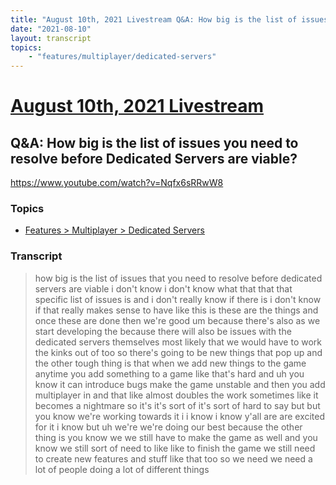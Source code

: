 ```yaml
---
title: "August 10th, 2021 Livestream Q&A: How big is the list of issues you need to resolve before Dedicated Servers are viable?"
date: "2021-08-10"
layout: transcript
topics:
    - "features/multiplayer/dedicated-servers"
---
```

# [August 10th, 2021 Livestream](../2021-08-10.md)
## Q&A: How big is the list of issues you need to resolve before Dedicated Servers are viable?
https://www.youtube.com/watch?v=Nqfx6sRRwW8

### Topics
* [Features > Multiplayer > Dedicated Servers](../topics/features/multiplayer/dedicated-servers.md)

### Transcript

> how big is the list of issues that you need to resolve before dedicated servers are viable i don't know i don't know what that that that specific list of issues is and i don't really know if there is i don't know if that really makes sense to have like this is these are the things and once these are done then we're good um because there's also as we start developing the because there will also be issues with the dedicated servers themselves most likely that we would have to work the kinks out of too so there's going to be new things that pop up and the other tough thing is that when we add new things to the game anytime you add something to a game like that's hard and uh you know it can introduce bugs make the game unstable and then you add multiplayer in and that like almost doubles the work sometimes like it becomes a nightmare so it's it's sort of it's sort of hard to say but but you know we're working towards it i i know i know y'all are are excited for it i know but uh we're we're doing our best because the other thing is you know we we still have to make the game as well and you know we still sort of need to like like to finish the game we still need to create new features and stuff like that too so we need we need a lot of people doing a lot of different things

